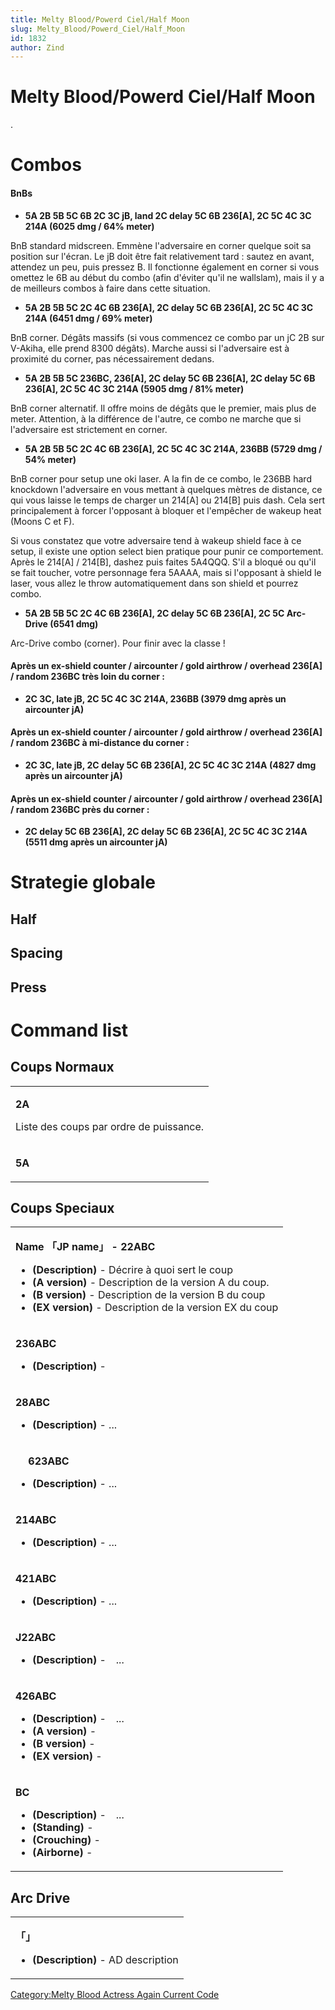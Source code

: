```yaml
---
title: Melty Blood/Powerd Ciel/Half Moon
slug: Melty_Blood/Powerd_Ciel/Half_Moon
id: 1832
author: Zind
---
```


# Melty Blood/Powerd Ciel/Half Moon

.

# Combos

#### BnBs

- **5A 2B 5B 5C 6B 2C 3C jB, land 2C delay 5C 6B 236\[A\], 2C 5C 4C 3C
  214A (6025 dmg / 64% meter)**

  
BnB standard midscreen. Emmène l'adversaire en corner quelque soit sa
position sur l'écran. Le jB doit être fait relativement tard : sautez en
avant, attendez un peu, puis pressez B. Il fonctionne également en
corner si vous omettez le 6B au début du combo (afin d'éviter qu'il ne
wallslam), mais il y a de meilleurs combos à faire dans cette situation.

- **5A 2B 5B 5C 2C 4C 6B 236\[A\], 2C delay 5C 6B 236\[A\], 2C 5C 4C 3C
  214A (6451 dmg / 69% meter)**

  
BnB corner. Dégâts massifs (si vous commencez ce combo par un jC 2B sur
V-Akiha, elle prend 8300 dégâts). Marche aussi si l'adversaire est à
proximité du corner, pas nécessairement dedans.

- **5A 2B 5B 5C 236BC, 236\[A\], 2C delay 5C 6B 236\[A\], 2C delay 5C 6B
  236\[A\], 2C 5C 4C 3C 214A (5905 dmg / 81% meter)**

  
BnB corner alternatif. Il offre moins de dégâts que le premier, mais
plus de meter. Attention, à la différence de l'autre, ce combo ne marche
que si l'adversaire est strictement en corner.

- **5A 2B 5B 5C 2C 4C 6B 236\[A\], 2C 5C 4C 3C 214A, 236BB (5729 dmg /
  54% meter)**

  
BnB corner pour setup une oki laser. A la fin de ce combo, le 236BB hard
knockdown l'adversaire en vous mettant à quelques mètres de distance, ce
qui vous laisse le temps de charger un 214\[A\] ou 214\[B\] puis dash.
Cela sert principalement à forcer l'opposant à bloquer et l'empêcher de
wakeup heat (Moons C et F).

Si vous constatez que votre adversaire tend à wakeup shield face à ce
setup, il existe une option select bien pratique pour punir ce
comportement. Après le 214\[A\] / 214\[B\], dashez puis faites 5A4QQQ.
S'il a bloqué ou qu'il se fait toucher, votre personnage fera 5AAAA,
mais si l'opposant à shield le laser, vous allez le throw
automatiquement dans son shield et pourrez combo.

- **5A 2B 5B 5C 2C 4C 6B 236\[A\], 2C delay 5C 6B 236\[A\], 2C 5C
  Arc-Drive (6541 dmg)**

  
Arc-Drive combo (corner). Pour finir avec la classe !

#### Après un ex-shield counter / aircounter / gold airthrow / overhead 236\[A\] / random 236BC très loin du corner :

- **2C 3C, late jB, 2C 5C 4C 3C 214A, 236BB (3979 dmg après un
  aircounter jA)**

#### Après un ex-shield counter / aircounter / gold airthrow / overhead 236\[A\] / random 236BC à mi-distance du corner :

- **2C 3C, late jB, 2C delay 5C 6B 236\[A\], 2C 5C 4C 3C 214A (4827 dmg
  après un aircounter jA)**

#### Après un ex-shield counter / aircounter / gold airthrow / overhead 236\[A\] / random 236BC près du corner :

- **2C delay 5C 6B 236\[A\], 2C delay 5C 6B 236\[A\], 2C 5C 4C 3C 214A
  (5511 dmg après un aircounter jA)**

# Strategie globale

## Half

## Spacing

## Press

# Command list

## Coups Normaux

<table>
<tbody>
<tr class="odd">
<td><p><strong>2A</strong></p>
<p>Liste des coups par ordre de puissance.</p></td>
</tr>
<tr class="even">
<td><p><strong>5A</strong></p></td>
</tr>
</tbody>
</table>

## Coups Speciaux

<table>
<tbody>
<tr class="odd">
<td><p><strong>Name 「JP name」 - 22ABC</strong></p>
<ul>
<li><strong>(Description)</strong> - Décrire à quoi sert le coup</li>
<li><strong>(A version)</strong> - Description de la version A du
coup.</li>
<li><strong>(B version)</strong> - Description de la version B du
coup</li>
<li><strong>(EX version)</strong> - Description de la version EX du
coup</li>
</ul></td>
</tr>
<tr class="even">
<td><p><strong>236ABC</strong></p>
<ul>
<li><strong>(Description)</strong> -</li>
</ul></td>
</tr>
<tr class="odd">
<td><p><strong>28ABC</strong></p>
<ul>
<li><strong>(Description)</strong> - ...</li>
</ul></td>
</tr>
<tr class="even">
<td><p><strong>　 623ABC</strong></p>
<ul>
<li><strong>(Description)</strong> - ...</li>
</ul></td>
</tr>
<tr class="odd">
<td><p><strong>214ABC</strong></p>
<ul>
<li><strong>(Description)</strong> - ...</li>
</ul></td>
</tr>
<tr class="even">
<td><p><strong>421ABC</strong></p>
<ul>
<li><strong>(Description)</strong> - ...</li>
</ul></td>
</tr>
<tr class="odd">
<td><p><strong>J22ABC</strong></p>
<ul>
<li><strong>(Description)</strong> -　...</li>
</ul></td>
</tr>
<tr class="even">
<td><p><strong>426ABC</strong></p>
<ul>
<li><strong>(Description)</strong> -　...</li>
<li><strong>(A version)</strong> -</li>
<li><strong>(B version)</strong> -</li>
<li><strong>(EX version)</strong> -</li>
</ul></td>
</tr>
<tr class="odd">
<td><p><strong>BC</strong></p>
<ul>
<li><strong>(Description)</strong> -　...</li>
<li><strong>(Standing)</strong> -</li>
<li><strong>(Crouching)</strong> -</li>
<li><strong>(Airborne)</strong> -</li>
</ul></td>
</tr>
</tbody>
</table>

## Arc Drive

<table>
<tbody>
<tr class="odd">
<td><p><strong>「」</strong></p>
<ul>
<li><strong>(Description)</strong> - AD description</li>
</ul></td>
</tr>
</tbody>
</table>

[Category:Melty Blood Actress Again Current
Code](Category:Melty_Blood_Actress_Again_Current_Code "wikilink")
